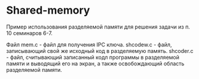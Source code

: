 # Shared-memory
Пример использования разделяемой памяти для решения задачи из п. 10 семинаров 6-7.

Файл mem.c - файл для получения IPC ключа.
shcodew.c - файл, записывающий свой же исходный код в разделяемую память.
shcoder.c - файл, считывающий записанный кодл программы в разделяемой памяти и выводящий его на экран, а также освобождающий область разделяемой памяти.

